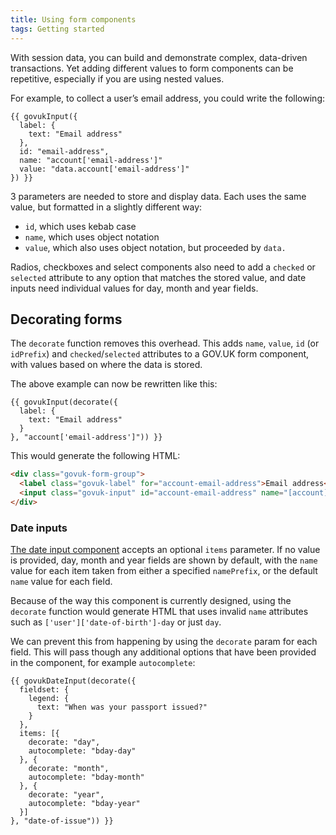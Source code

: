 ```yaml
---
title: Using form components
tags: Getting started
---
```


With session data, you can build and demonstrate complex, data-driven transactions. Yet adding different values to form components can be repetitive, especially if you are using nested values.

For example, to collect a user’s email address, you could write the following:

```njk
{{ govukInput({
  label: {
    text: "Email address"
  },
  id: "email-address",
  name: "account['email-address']"
  value: "data.account['email-address']"
}) }}
```

3 parameters are needed to store and display data. Each uses the same value, but formatted in a slightly different way:

* `id`, which uses kebab case
* `name`, which uses object notation
* `value`, which also uses object notation, but proceeded by `data.`

Radios, checkboxes and select components also need to add a `checked` or `selected` attribute to any option that matches the stored value, and date inputs need individual values for day, month and year fields.

## Decorating forms

The `decorate` function removes this overhead. This adds `name`, `value`, `id` (or `idPrefix`) and `checked`/`selected` attributes to a GOV.UK form component, with values based on where the data is stored.

The above example can now be rewritten like this:

```njk
{{ govukInput(decorate({
  label: {
    text: "Email address"
  }
}, "account['email-address']")) }}
```

This would generate the following HTML:

```html
<div class="govuk-form-group">
  <label class="govuk-label" for="account-email-address">Email address</label>
  <input class="govuk-input" id="account-email-address" name="[account][email-address]" type="text" value="jane.doe@example.com">
</div>
```

### Date inputs

[The date input component](https://design-system.service.gov.uk/components/date-input/) accepts an optional `items` parameter. If no value is provided, day, month and year fields are shown by default, with the `name` value for each item taken from either a specified `namePrefix`, or the default `name` value for each field.

Because of the way this component is currently designed, using the `decorate` function would generate HTML that uses invalid `name` attributes such as `['user']['date-of-birth']-day` or just `day`.

We can prevent this from happening by using the `decorate` param for each field. This will pass though any additional options that have been provided in the component, for example `autocomplete`:

```njk
{{ govukDateInput(decorate({
  fieldset: {
    legend: {
      text: "When was your passport issued?"
    }
  },
  items: [{
    decorate: "day",
    autocomplete: "bday-day"
  }, {
    decorate: "month",
    autocomplete: "bday-month"
  }, {
    decorate: "year",
    autocomplete: "bday-year"
  }]
}, "date-of-issue")) }}
```
